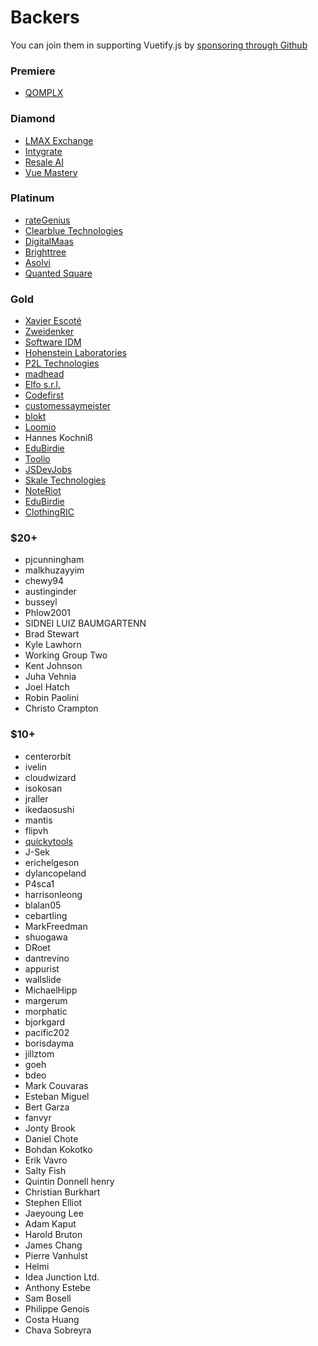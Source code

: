 # Backers

You can join them in supporting Vuetify.js by [sponsoring through Github](https://www.patreon.com/vuetify)

### Premiere
- [QOMPLX](https://www.qomplx.com/)

### Diamond
- [LMAX Exchange](https://www.lmax.com/)
- [Intygrate](http://intygrate.com/)
- [Resale AI](http://resaleai.com/)
- [Vue Mastery](https://vuemastery.com/)

### Platinum
- [rateGenius](https://application.rategenius.com/) <!-- Ravi Alamuri -->
- [Clearblue Technologies](http://www.clearbluetechnologies.com/) <!-- Mark Windrim -->
- [DigitalMaas](https://www.digitalmaas.com/) <!-- Scott Francis -->
- [Brighttree](https://www.brightree.com/)
- [Asolvi](http://asolvi.com/) <!-- Sverre Dreier -->
- [Quanted Square](https://analytics.quantedsquare.com/)

### Gold
- [Xavier Escoté](http://www.deister.net/)
- [Zweidenker](http://zweidenker.de) <!-- Christian Denker -->
- [Software IDM](https://softwareidm.com/) <!-- Peter Sidebotham -->
- [Hohenstein Laboratories](https://www.hohenstein.de/en/home/home.xhtml)
- [P2L Technologies](https://p2l.tech/) <!-- Blaise Laflamme -->
- [madhead](https://www.madhead.com/) <!-- Terence Tsang -->
- [Elfo s.r.l.](https://www.elfo.net/)
- [Codefirst](https://www.codefirst.co.uk/)
- [customessaymeister](https://www.customessaymeister.com/)
- [blokt](https://blokt.com/)
- [Loomio](https://www.loomio.org/)
- Hannes Kochniß
- [EduBirdie](https://edubirdie.com/)
- [Toolio](https://www.toolio.com/)
- [JSDevJobs](https://jsdevjobs.com/)
- [Skale Technologies](http://www.skaletech.com/)
- [NoteRiot](https://note.riot.ai/)
- [EduBirdie](https://edubirdie.com/)
- [ClothingRIC](https://www.clothingric.com/)

### $20+
- pjcunningham
- malkhuzayyim
- chewy94
- austinginder
- busseyl
- Phlow2001
- SIDNEI LUIZ BAUMGARTENN
- Brad Stewart
- Kyle Lawhorn
- Working Group Two
- Kent Johnson
- Juha Vehnia
- Joel Hatch
- Robin Paolini
- Christo Crampton

### $10+
- centerorbit
- ivelin
- cloudwizard
- isokosan
- jraller
- ikedaosushi
- mantis
- flipvh
- [quickytools](https://www.quickytools.com) <!-- hueachilles -->
- J-Sek
- erichelgeson
- dylancopeland
- P4sca1
- harrisonleong
- blalan05
- cebartling
- MarkFreedman
- shuogawa
- DRoet
- dantrevino
- appurist
- wallslide
- MichaelHipp
- margerum
- morphatic
- bjorkgard
- pacific202
- borisdayma
- jillztom
- goeh
- bdeo
- Mark Couvaras
- Esteban Miguel
- Bert Garza
- fanvyr
- Jonty Brook
- Daniel Chote
- Bohdan Kokotko
- Erik Vavro
- Salty Fish
- Quintin Donnell henry
- Christian Burkhart
- Stephen Elliot
- Jaeyoung Lee
- Adam Kaput
- Harold Bruton
- James Chang
- Pierre Vanhulst
- Helmi
- Idea Junction Ltd.
- Anthony Estebe
- Sam Bosell
- Philippe Genois
- Costa Huang
- Chava Sobreyra
